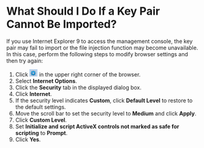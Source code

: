 # What Should I Do If a Key Pair Cannot Be Imported?<a name="EN-US_TOPIC_0019883415"></a>

If you use Internet Explorer 9 to access the management console, the key pair may fail to import or the file injection function may become unavailable. In this case, perform the following steps to modify browser settings and then try again:

1.  Click  ![](figures/icon-set.png)  in the upper right corner of the browser.
2.  Select  **Internet Options**.
3.  Click the  **Security**  tab in the displayed dialog box.
4.  Click  **Internet**.
5.  If the security level indicates  **Custom**, click  **Default Level**  to restore to the default settings.
6.  Move the scroll bar to set the security level to  **Medium**  and click  **Apply**.
7.  Click  **Custom Level**.
8.  Set  **Initialize and script ActiveX controls not marked as safe for scripting**  to  **Prompt**.
9.  Click  **Yes**.

